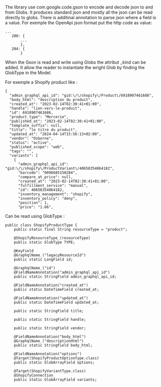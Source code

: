 The library use com.google.code.gson to encode and decode json to and from Globs.
It produces standard json and mostly all the json can be read directly to globs.
There is additinal annotation to parse json where a field is a value. For exemple the OpenApi json format put the http code as value:
```
...
   200: {
       ...
       },
   204: {
       }    
```

When the Gson is read and write using Globs the attribut _kind can be added. It allow the reader to instantiate the wright Glob by finding the GlobType in the Model.

For exemple a Shopify product like :
```
{
  "admin_graphql_api_id": "gid:\/\/shopify\/Product\/6918907461686",
  "body_html": "description du produit",
  "created_at": "2023-02-14T02:30:41+01:00",
  "handle": "lien-vers-le-produit",
  "id": 6918907461686,
  "product_type": "Mercerie",
  "published_at": "2023-02-14T02:30:41+01:00",
  "template_suffix": null,
  "title": "le titre du produit",
  "updated_at": "2024-04-14T15:56:13+02:00",
  "vendor": "Osborne",
  "status": "active",
  "published_scope": "web",
  "tags": "",
  "variants": [
    {
      "admin_graphql_api_id": "gid:\/\/shopify\/ProductVariant\/40658354864182",
      "barcode": "0096685150284",
      "compare_at_price": null,
      "created_at": "2023-02-14T02:30:41+01:00",
      "fulfillment_service": "manual",
      "id": 40658354864182,
      "inventory_management": "shopify",
      "inventory_policy": "deny",
      "position": 1,
      "price": "1.66",
```

Can be read using GlobType : 
```
public class ShopifyProductType {
    public static final String resourceType = "product";

    @ShopifyResourceType_(resourceType)
    public static GlobType TYPE;

    @KeyField
    @GraphqlName_("legacyResourceId")
    public static LongField id;

    @GraphqlName_("id")
    @FieldNameAnnotation("admin_graphql_api_id")
    public static StringField admin_graphql_api_id;

    @FieldNameAnnotation("created_at")
    public static DateTimeField created_at;

    @FieldNameAnnotation("updated_at")
    public static DateTimeField updated_at;

    public static StringField title;

    public static StringField handle;

    public static StringField vendor;

    @FieldNameAnnotation("body_html")
    @GraphqlName_("descriptionHtml")
    public static StringField body_html;

    @FieldNameAnnotation("options")
    @Target(ShopifyProductOptionType.class)
    public static GlobArrayField options;

    @Target(ShopifyVariantType.class)
    @ShopifyConnection_
    public static GlobArrayField variants;

```